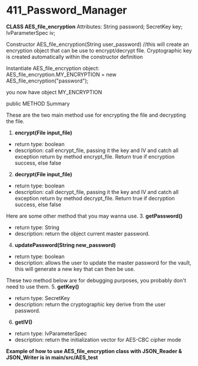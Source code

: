 # 411_Password_Manager

**CLASS AES_file_encryption**
Attributes:
String password;
SecretKey key;
IvParameterSpec iv; 

Constructor
AES_file_encryption(String user_password)
//this will create an encryption object that can be use to encrypt/decrypt file. Cryptographic key is created automatically within the constructor definition

Instantiate AES_file_encryption object:
   AES_file_encryption.MY_ENCRYPTION = new AES_file_encryption("password");

you now have object MY_ENCRYPTION

public METHOD Summary

These are the two main method use for encrypting the file and decrypting the file.
1. **encrypt(File input_file)**
  - return type: boolean
  - description: call encrypt_file, passing it the key and IV and catch all exception return by method encrypt_file. Return true if encryption success, else false
 
2. **decrypt(File input_file)**
  - return type: boolean
  - description: call decrypt_file, passing it the key and IV and catch all exception return by method decrypt_file. Return true if decryption success, else false

Here are some other method that you may wanna use.
3. **getPassword()**
  - return type: String
  - description: return the object current master password.
4. **updatePassword(String new_password)**
  - return type: boolean
  - description: allows the user to update the master password for the vault, this will generate a new key that can then be use.

These two method below are for debugging purposes, you probably don't need to use them.
5. **getKey()**
  - return type: SecretKey
  - description: return the cryptographic key derive from the user password. 
6. **getIV()**
  - return type: IvParameterSpec
  - description: return the initialization vector for AES-CBC cipher mode
 
 
 **Example of how to use AES_file_encryption class with JSON_Reader & JSON_Writer is in main/src/AES_test**

 

